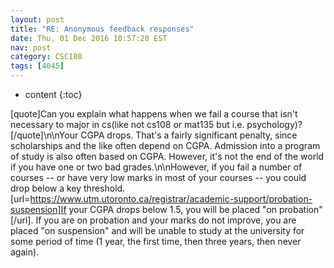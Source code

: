 ```yaml
---
layout: post
title: "RE: Anonymous feedback responses"
date: Thu, 01 Dec 2016 10:57:20 EST
nav: post
category: CSC108
tags: [4045]
---
```


* content
{:toc}

[quote]Can you explain what happens when we fail a course that isn't necessary to major in cs(like not cs108 or mat135 but i.e. psychology)?[/quote]\n\nYour CGPA drops. That's a fairly significant penalty, since scholarships and the like often depend on CGPA. Admission into a program of study is also often based on CGPA. However, it's not the end of the world if you have one or two bad grades.\n\nHowever, if you fail a number of courses -- or have very low marks in most of your courses -- you could drop below a key threshold. [url=https://www.utm.utoronto.ca/registrar/academic-support/probation-suspension]If your CGPA drops below 1.5, you will be placed "on probation"[/url]. If you are on probation and your marks do not improve, you are placed "on suspension" and will be unable to study at the university for some period of time (1 year, the first time, then three years, then never again).
<!-- more -->
<p></p>
